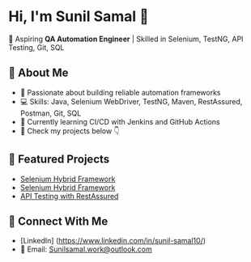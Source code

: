 # Hi, I'm Sunil Samal 👋  

🚀 Aspiring **QA Automation Engineer** | Skilled in Selenium, TestNG, API Testing, Git, SQL  

## 🔹 About Me  
- 🎯 Passionate about building reliable automation frameworks  
- 💻 Skills: Java, Selenium WebDriver, TestNG, Maven, RestAssured, Postman, Git, SQL  
- 🌱 Currently learning CI/CD with Jenkins and GitHub Actions  
- 📂 Check my projects below 👇  

## 🔹 Featured Projects  
- [Selenium Hybrid Framework](https://github.com/sunil1097/Vtiger_Selenium_Hybrid_Framework)
- [Selenium Hybrid Framework](https://github.com/sunil1097/ninza-crm-hybrid-framework)  
- [API Testing with RestAssured](https://github.com/sunil1097/Pet_Store_API_Automation)  


## 🔹 Connect With Me  
- [LinkedIn] (https://www.linkedin.com/in/sunil-samal10/) 
- 📧 Email: Sunilsamal.work@outlook.com

